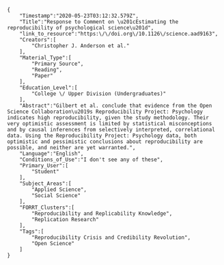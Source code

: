 
    {
        "Timestamp":"2020-05-23T03:12:32.579Z",
        "Title":"Response to Comment on \u201cEstimating the reproducibility of psychological science\u201d",
        "link_to_resource":"https:\/\/doi.org\/10.1126\/science.aad9163",
        "Creators":[
            "Christopher J. Anderson et al."
        ],
        "Material_Type":[
            "Primary Source",
            "Reading",
            "Paper"
        ],
        "Education_Level":[
            "College \/ Upper Division (Undergraduates)"
        ],
        "Abstract":"Gilbert et al. conclude that evidence from the Open Science Collaboration\u2019s Reproducibility Project: Psychology indicates high reproducibility, given the study methodology. Their very optimistic assessment is limited by statistical misconceptions and by causal inferences from selectively interpreted, correlational data. Using the Reproducibility Project: Psychology data, both optimistic and pessimistic conclusions about reproducibility are possible, and neither are yet warranted.",
        "Language":"English",
        "Conditions_of_Use":"I don't see any of these",
        "Primary_User":[
            "Student"
        ],
        "Subject_Areas":[
            "Applied Science",
            "Social Science"
        ],
        "FORRT_Clusters":[
            "Reproducibility and Replicability Knowledge",
            "Replication Research"
        ],
        "Tags":[
            "Reproducibility Crisis and Credibility Revolution",
            "Open Science"
        ]
    }
